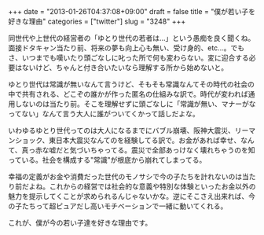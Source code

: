 +++
date = "2013-01-26T04:37:08+09:00"
draft = false
title = "僕が若い子を好きな理由"
categories = ["twitter"]
slug = "3248"
+++

同世代や上世代の経営者の「ゆとり世代の若者は…」という愚痴を良く聞くね。面接ドタキャン当たり前、将来の夢も向上心も無い、受け身的、etc…。でもさ、いつまでも嘆いたり頭ごなしに叱った所で何も変わらない。変に迎合する必要はないけど、ちゃんと付き合いたいなら理解する所から始めないと。

ゆとり世代は常識が無いなんて言うけど、そもそも常識なんてその時代の社会の中で共有される、どこぞの誰かが作った匿名の仕組みな訳で。時代が変われば通用しないのは当たり前。そこを理解せずに頭ごなしに「常識が無い、マナーがなってない」なんて言う大人に誰がついてくかって話しだよな。

いわゆるゆとり世代ってのは大人になるまでにバブル崩壊、阪神大震災、リーマンショック、東日本大震災なんてのを経験してる訳で。お金があれば幸せ、なんて、真っ赤な嘘だと気づいちゃってる。震災で全部あっけなく壊れちゃうのを知っている。社会を構成する"常識"が根底から崩れてしまってる。

幸福の定義がお金や消費だった世代のモノサシで今の子たちを計れないのは当たり前だよね。これからの経営では社会的な意義や特別な体験といったお金以外の魅力を提示してくことが求められるんじゃないかな。逆にそこさえ出来れば、今の子たちって超ピュアだし高いモチベーションで一緒に動いてくれる。

これが、僕が今の若い子達を好きな理由です。
